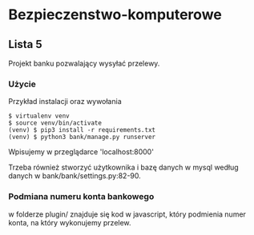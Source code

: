 # Bezpieczenstwo-komputerowe
## Lista 5

Projekt banku pozwalający wysyłać przelewy.

### Użycie

Przykład instalacji oraz wywołania
```Shell
$ virtualenv venv
$ source venv/bin/activate
(venv) $ pip3 install -r requirements.txt
(venv) $ python3 bank/manage.py runserver
```

Wpisujemy w przeglądarce 'localhost:8000' <br>

Trzeba również stworzyć użytkownika i bazę danych w mysql według danych w bank/bank/settings.py:82-90.

### Podmiana numeru konta bankowego
w folderze plugin/ znajduje się kod w javascript, który podmienia numer konta, na który wykonujemy przelew.

